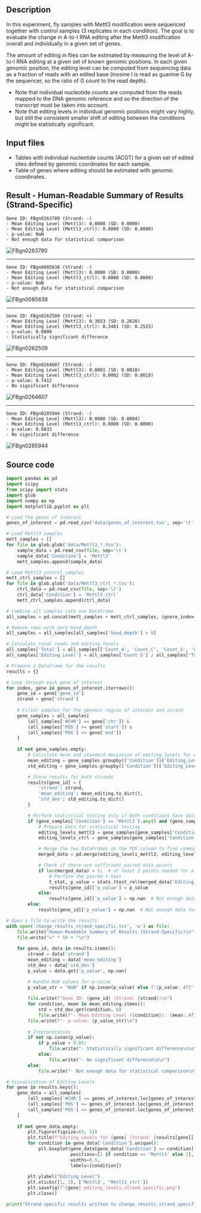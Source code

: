 ## Description
In this experiment, fly samples with Mettl3 modification were sequenced together with control samples (3 replicates in each condition). The goal is to evaluate the change in A-to-I RNA editing after the Mettl3 modification overall and individually in a given set of genes.

The amount of editing in flies can be estimated by measuring the level of A-to-I RNA editing at a given set of known genomic positions. In each given genomic position, the editing level can be computed from sequencing data as a fraction of reads with an edited base (inosine I is read as guanine G by the sequencer, so the ratio of G count to the read depth).

- Note that individual nucleotide counts are computed from the reads mapped to the DNA genomic reference and so the direction of the transcript must be taken into account.
- Note that editing levels in individual genomic positions might vary highly, but still the consistent smaller shift of editing between the conditions might be statistically significant.

## Input files
- Tables with individual nucleotide counts (ACGT) for a given set of edited sites defined by genomic coordinates for each sample.
- Table of genes where editing should be estimated with genomic coordinates.

## Result - Human-Readable Summary of Results (Strand-Specific)

```
Gene ID: FBgn0263780 (Strand: -)
- Mean Editing Level (Mettl3): 0.0000 (SD: 0.0000)
- Mean Editing Level (Mettl3_ctrl): 0.0000 (SD: 0.0000)
- p-value: NaN
- Not enough data for statistical comparison
```
![FBgn0263780](/FBgn0263780_editing_levels_strand_specific.png)

---

```
Gene ID: FBgn0085638 (Strand: -)
- Mean Editing Level (Mettl3): 0.0000 (SD: 0.0000)
- Mean Editing Level (Mettl3_ctrl): 0.0000 (SD: 0.0000)
- p-value: NaN
- Not enough data for statistical comparison
```
![FBgn0085638](/FBgn0085638_editing_levels_strand_specific.png)

---

```
Gene ID: FBgn0262509 (Strand: +)
- Mean Editing Level (Mettl3): 0.3653 (SD: 0.2620)
- Mean Editing Level (Mettl3_ctrl): 0.3481 (SD: 0.2525)
- p-value: 0.0000
- Statistically significant difference
```
![FBgn0262509](/FBgn0262509_editing_levels_strand_specific.png)

---

```
Gene ID: FBgn0264607 (Strand: -)
- Mean Editing Level (Mettl3): 0.0001 (SD: 0.0010)
- Mean Editing Level (Mettl3_ctrl): 0.0002 (SD: 0.0010)
- p-value: 0.7412
- No significant difference
```
![FBgn0264607](/FBgn0264607_editing_levels_strand_specific.png)

---

```
Gene ID: FBgn0285944 (Strand: -)
- Mean Editing Level (Mettl3): 0.0000 (SD: 0.0004)
- Mean Editing Level (Mettl3_ctrl): 0.0000 (SD: 0.0000)
- p-value: 0.0833
- No significant difference
```
![FBgn0285944](/FBgn0285944_editing_levels_strand_specific.png)


## Source code

```python
import pandas as pd
import scipy
from scipy import stats
import glob
import numpy as np
import matplotlib.pyplot as plt

# Load the genes of interest
genes_of_interest = pd.read_csv('data/genes_of_interest.tsv', sep='\t')

# Load Mettl3 samples
mett_samples = []
for file in glob.glob('data/Mettl3_*.tsv'):
    sample_data = pd.read_csv(file, sep='\t')
    sample_data['Condition'] = 'Mettl3'
    mett_samples.append(sample_data)

# Load Mettl3 control samples
mett_ctrl_samples = []
for file in glob.glob('data/Mettl3_ctrl_*.tsv'):
    ctrl_data = pd.read_csv(file, sep='\t')
    ctrl_data['Condition'] = 'Mettl3_ctrl'
    mett_ctrl_samples.append(ctrl_data)

# Combine all samples into one DataFrame
all_samples = pd.concat(mett_samples + mett_ctrl_samples, ignore_index=True)

# Remove rows with zero Good_depth
all_samples = all_samples[all_samples['Good_depth'] > 0]

# Calculate total reads and editing levels
all_samples['Total'] = all_samples[['Count_A', 'Count_C', 'Count_G', 'Count_T']].sum(axis=1)
all_samples['Editing_Level'] = all_samples['Count_G'] / all_samples['Total']

# Prepare a DataFrame for the results
results = {}

# Loop through each gene of interest
for index, gene in genes_of_interest.iterrows():
    gene_id = gene['gene_id']
    strand = gene['strand']
    
    # Filter samples for the genomic region of interest and strand
    gene_samples = all_samples[
        (all_samples['#CHR'] == gene['chr']) &
        (all_samples['POS'] >= gene['start']) &
        (all_samples['POS'] <= gene['end'])
    ]
    
    if not gene_samples.empty:
        # Calculate mean and standard deviation of editing levels for each condition and strand
        mean_editing = gene_samples.groupby(['Condition'])['Editing_Level'].mean()
        std_editing = gene_samples.groupby(['Condition'])['Editing_Level'].std()

        # Store results for both strands
        results[gene_id] = {
            'strand': strand,
            'mean_editing': mean_editing.to_dict(),
            'std_dev': std_editing.to_dict()
        }

        # Perform statistical testing only if both conditions have data
        if (gene_samples['Condition'] == 'Mettl3').any() and (gene_samples['Condition'] == 'Mettl3_ctrl').any():
            # Prepare data for statistical testing
            editing_levels_mettl3 = gene_samples[gene_samples['Condition'] == 'Mettl3'][['POS', 'Editing_Level']]
            editing_levels_ctrl = gene_samples[gene_samples['Condition'] == 'Mettl3_ctrl'][['POS', 'Editing_Level']]

            # Merge the two DataFrames on the POS column to find common positions
            merged_data = pd.merge(editing_levels_mettl3, editing_levels_ctrl, on='POS', suffixes=('_Mettl3', '_Ctrl'))

            # Check if there are sufficient paired data points
            if len(merged_data) > 1:  # at least 2 points needed for a paired t-test
                # Perform the paired t-test
                t_stat, p_value = stats.ttest_rel(merged_data['Editing_Level_Mettl3'], merged_data['Editing_Level_Ctrl'])
                results[gene_id]['p_value'] = p_value
            else:
                results[gene_id]['p_value'] = np.nan  # Not enough data for comparison
        else:
            results[gene_id]['p_value'] = np.nan  # Not enough data for comparison

# Open a file to write the results
with open('change_results_strand_specific.txt', 'w') as file:
    file.write("Human-Readable Summary of Results (Strand-Specific)\n")
    file.write("=" * 50 + "\n")
    
    for gene_id, data in results.items():
        strand = data['strand']
        mean_editing = data['mean_editing']
        std_dev = data['std_dev']
        p_value = data.get('p_value', np.nan)

        # Handle NaN values for p-value
        p_value_str = "NaN" if np.isnan(p_value) else f"{p_value:.4f}"
        
        file.write(f"Gene ID: {gene_id} (Strand: {strand})\n")
        for condition, mean in mean_editing.items():
            std = std_dev.get(condition, 0)
            file.write(f"- Mean Editing Level ({condition}): {mean:.4f} (SD: {std:.4f})\n")
        file.write(f"- p-value: {p_value_str}\n")
        
        # Interpretation
        if not np.isnan(p_value):
            if p_value < 0.05:
                file.write("- Statistically significant difference\n\n")
            else:
                file.write("- No significant difference\n\n")
        else:
            file.write("- Not enough data for statistical comparison\n\n")

# Visualization of Editing Levels
for gene in results.keys():
    gene_data = all_samples[
        (all_samples['#CHR'] == genes_of_interest.loc[genes_of_interest['gene_id'] == gene, 'chr'].values[0]) &
        (all_samples['POS'] >= genes_of_interest.loc[genes_of_interest['gene_id'] == gene, 'start'].values[0]) &
        (all_samples['POS'] <= genes_of_interest.loc[genes_of_interest['gene_id'] == gene, 'end'].values[0])
    ]
    
    if not gene_data.empty:
        plt.figure(figsize=(8, 5))
        plt.title(f"Editing Levels for {gene} (Strand: {results[gene]['strand']})")
        for condition in gene_data['Condition'].unique():
            plt.boxplot(gene_data[gene_data['Condition'] == condition]['Editing_Level'], 
                        positions=[1 if condition == 'Mettl3' else 2], 
                        widths=0.5, 
                        labels=[condition])
        
        plt.ylabel("Editing Level")
        plt.xticks([1, 2], ['Mettl3', 'Mettl3_ctrl'])
        plt.savefig(f"{gene}_editing_levels_strand_specific.png")
        plt.close()

print("Strand-specific results written to change_results_strand_specific.txt and visualizations saved.")
```

